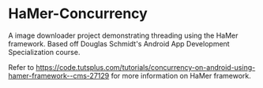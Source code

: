 # HaMer-Concurrency

A image downloader project demonstrating threading using the HaMer framework. Based off Douglas Schmidt's Android App Development
Specialization course.

Refer to https://code.tutsplus.com/tutorials/concurrency-on-android-using-hamer-framework--cms-27129 for more information on HaMer framework.
